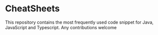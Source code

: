 # CheatSheets
This repository contains the most frequently used code snippet for Java, JavaScript and Typescript. Any contributions welcome
